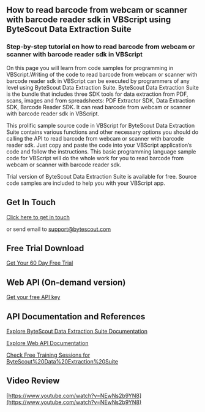 ## How to read barcode from webcam or scanner with barcode reader sdk in VBScript using ByteScout Data Extraction Suite

### Step-by-step tutorial on how to read barcode from webcam or scanner with barcode reader sdk in VBScript

On this page you will learn from code samples for programming in VBScript.Writing of the code to read barcode from webcam or scanner with barcode reader sdk in VBScript can be executed by programmers of any level using ByteScout Data Extraction Suite. ByteScout Data Extraction Suite is the bundle that includes three SDK tools for data extraction from PDF, scans, images and from spreadsheets: PDF Extractor SDK, Data Extraction SDK, Barcode Reader SDK. It can read barcode from webcam or scanner with barcode reader sdk in VBScript.

This prolific sample source code in VBScript for ByteScout Data Extraction Suite contains various functions and other necessary options you should do calling the API to read barcode from webcam or scanner with barcode reader sdk. Just copy and paste the code into your VBScript application’s code and follow the instructions. This basic programming language sample code for VBScript will do the whole work for you to read barcode from webcam or scanner with barcode reader sdk.

Trial version of ByteScout Data Extraction Suite is available for free. Source code samples are included to help you with your VBScript app.

## Get In Touch

[Click here to get in touch](https://bytescout.zendesk.com/hc/en-us/requests/new?subject=ByteScout%20Data%20Extraction%20Suite%20Question)

or send email to [support@bytescout.com](mailto:support@bytescout.com?subject=ByteScout%20Data%20Extraction%20Suite%20Question) 

## Free Trial Download

[Get Your 60 Day Free Trial](https://bytescout.com/download/web-installer?utm_source=github-readme)

## Web API (On-demand version)

[Get your free API key](https://pdf.co/documentation/api?utm_source=github-readme)

## API Documentation and References

[Explore ByteScout Data Extraction Suite Documentation](https://bytescout.com/documentation/index.html?utm_source=github-readme)

[Explore Web API Documentation](https://pdf.co/documentation/api?utm_source=github-readme)

[Check Free Training Sessions for ByteScout%20Data%20Extraction%20Suite](https://academy.bytescout.com/)

## Video Review

[https://www.youtube.com/watch?v=NEwNs2b9YN8](https://www.youtube.com/watch?v=NEwNs2b9YN8)